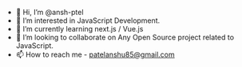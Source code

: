 - 👋 Hi, I’m @ansh-ptel
- 👀 I’m interested in JavaScript Development.
- 🌱 I’m currently learning next.js / Vue.js
- 💞️ I’m looking to collaborate on Any Open Source project related to JavaScript.
- 📫 How to reach me - patelanshu85@gmail.com

<!---
ansh-ptel/ansh-ptel is a ✨ special ✨ repository because its `README.md` (this file) appears on your GitHub profile.
You can click the Preview link to take a look at your changes.
--->
